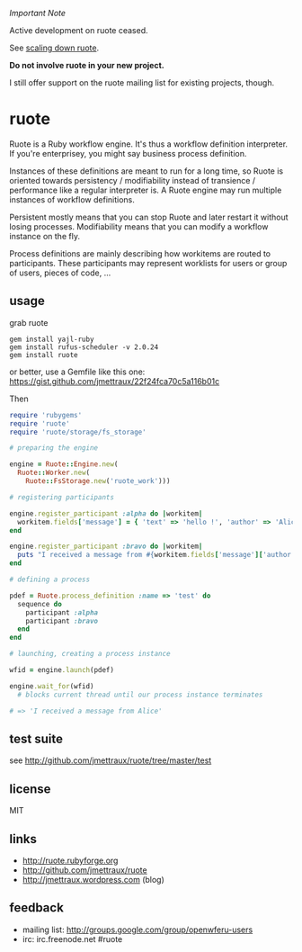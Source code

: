 
*Important Note*

Active development on ruote ceased.

See [scaling down ruote](https://groups.google.com/forum/#!topic/openwferu-users/g0jZuWeoXOA).

**Do not involve ruote in your new project.**

I still offer support on the ruote mailing list for existing projects, though.


# ruote

Ruote is a Ruby workflow engine. It's thus a workflow definition interpreter. If you're enterprisey, you might say business process definition.

Instances of these definitions are meant to run for a long time, so Ruote is oriented towards persistency / modifiability instead of transience / performance like a regular interpreter is. A Ruote engine may run multiple instances of workflow definitions.

Persistent mostly means that you can stop Ruote and later restart it without losing processes. Modifiability means that you can modify a workflow instance on the fly.

Process definitions are mainly describing how workitems are routed to participants. These participants may represent worklists for users or group of users, pieces of code, ...


## usage

grab ruote

```
gem install yajl-ruby
gem install rufus-scheduler -v 2.0.24
gem install ruote
```

or better, use a Gemfile like this one: https://gist.github.com/jmettraux/22f24fca70c5a116b01c

Then

```ruby
require 'rubygems'
require 'ruote'
require 'ruote/storage/fs_storage'

# preparing the engine

engine = Ruote::Engine.new(
  Ruote::Worker.new(
    Ruote::FsStorage.new('ruote_work')))

# registering participants

engine.register_participant :alpha do |workitem|
  workitem.fields['message'] = { 'text' => 'hello !', 'author' => 'Alice' }
end

engine.register_participant :bravo do |workitem|
  puts "I received a message from #{workitem.fields['message']['author']}"
end

# defining a process

pdef = Ruote.process_definition :name => 'test' do
  sequence do
    participant :alpha
    participant :bravo
  end
end

# launching, creating a process instance

wfid = engine.launch(pdef)

engine.wait_for(wfid)
  # blocks current thread until our process instance terminates

# => 'I received a message from Alice'
```


## test suite

see http://github.com/jmettraux/ruote/tree/master/test


## license

MIT


## links

* http://ruote.rubyforge.org
* http://github.com/jmettraux/ruote
* http://jmettraux.wordpress.com (blog)


## feedback

* mailing list: http://groups.google.com/group/openwferu-users
* irc: irc.freenode.net #ruote

